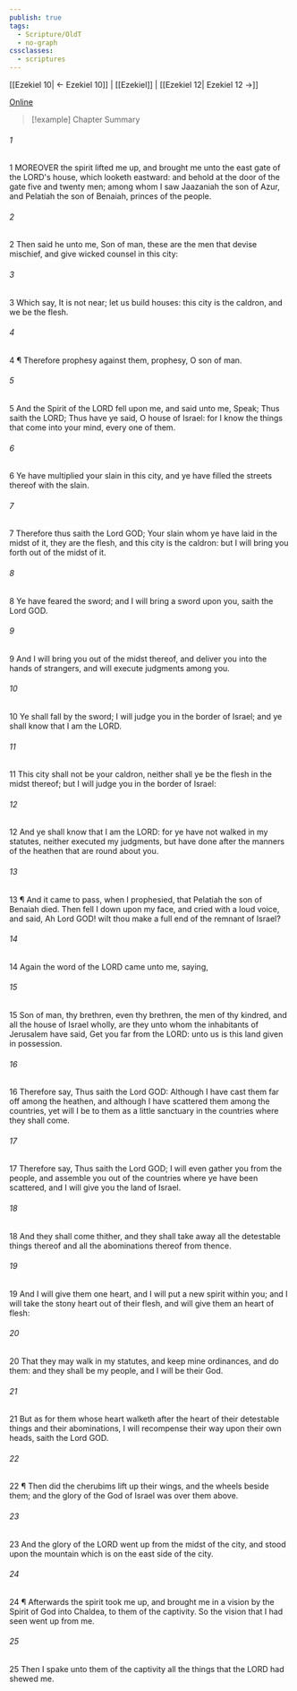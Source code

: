 ```yaml
---
publish: true
tags:
  - Scripture/OldT
  - no-graph
cssclasses:
  - scriptures
---
```

[[Ezekiel 10| ← Ezekiel 10]] | [[Ezekiel]] | [[Ezekiel 12| Ezekiel 12 →]]

[Online](https://churchofjesuschrist.org/study/scriptures/ot/ezek/11?lang=eng)

>[!example] Chapter Summary
>
###### 1
1 MOREOVER the spirit lifted me up, and brought me unto the east gate of the LORD's house, which looketh eastward: and behold at the door of the gate five and twenty men; among whom I saw Jaazaniah the son of Azur, and Pelatiah the son of Benaiah, princes of the people.
###### 2
2 Then said he unto me, Son of man, these are the men that devise mischief, and give wicked counsel in this city:
###### 3
3 Which say, It is not near; let us build houses: this city is the caldron, and we be the flesh.
###### 4
4 ¶ Therefore prophesy against them, prophesy, O son of man.
###### 5
5 And the Spirit of the LORD fell upon me, and said unto me, Speak; Thus saith the LORD; Thus have ye said, O house of Israel: for I know the things that come into your mind, every one of them.
###### 6
6 Ye have multiplied your slain in this city, and ye have filled the streets thereof with the slain.
###### 7
7 Therefore thus saith the Lord GOD; Your slain whom ye have laid in the midst of it, they are the flesh, and this city is the caldron: but I will bring you forth out of the midst of it.
###### 8
8 Ye have feared the sword; and I will bring a sword upon you, saith the Lord GOD.
###### 9
9 And I will bring you out of the midst thereof, and deliver you into the hands of strangers, and will execute judgments among you.
###### 10
10 Ye shall fall by the sword; I will judge you in the border of Israel; and ye shall know that I am the LORD.
###### 11
11 This city shall not be your caldron, neither shall ye be the flesh in the midst thereof; but I will judge you in the border of Israel:
###### 12
12 And ye shall know that I am the LORD: for ye have not walked in my statutes, neither executed my judgments, but have done after the manners of the heathen that are round about you.
###### 13
13 ¶ And it came to pass, when I prophesied, that Pelatiah the son of Benaiah died.  Then fell I down upon my face, and cried with a loud voice, and said, Ah Lord GOD!  wilt thou make a full end of the remnant of Israel?
###### 14
14 Again the word of the LORD came unto me, saying,
###### 15
15 Son of man, thy brethren, even thy brethren, the men of thy kindred, and all the house of Israel wholly, are they unto whom the inhabitants of Jerusalem have said, Get you far from the LORD: unto us is this land given in possession.
###### 16
16 Therefore say, Thus saith the Lord GOD: Although I have cast them far off among the heathen, and although I have scattered them among the countries, yet will I be to them as a little sanctuary in the countries where they shall come.
###### 17
17 Therefore say, Thus saith the Lord GOD; I will even gather you from the people, and assemble you out of the countries where ye have been scattered, and I will give you the land of Israel.
###### 18
18 And they shall come thither, and they shall take away all the detestable things thereof and all the abominations thereof from thence.
###### 19
19 And I will give them one heart, and I will put a new spirit within you; and I will take the stony heart out of their flesh, and will give them an heart of flesh:
###### 20
20 That they may walk in my statutes, and keep mine ordinances, and do them: and they shall be my people, and I will be their God.
###### 21
21 But as for them whose heart walketh after the heart of their detestable things and their abominations, I will recompense their way upon their own heads, saith the Lord GOD.
###### 22
22 ¶ Then did the cherubims lift up their wings, and the wheels beside them; and the glory of the God of Israel was over them above.
###### 23
23 And the glory of the LORD went up from the midst of the city, and stood upon the mountain which is on the east side of the city.
###### 24
24 ¶ Afterwards the spirit took me up, and brought me in a vision by the Spirit of God into Chaldea, to them of the captivity.  So the vision that I had seen went up from me.
###### 25
25 Then I spake unto them of the captivity all the things that the LORD had shewed me.



